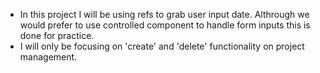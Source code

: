 - In this project I will be using refs to grab user input date. Althrough we would prefer to use controlled component to handle form inputs this is done for practice.
- I will only be focusing on 'create' and 'delete' functionality on project management.